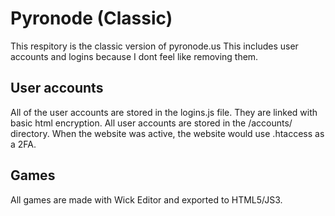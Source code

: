 # Pyronode (Classic)
This respitory is the classic version of pyronode.us
This includes user accounts and logins because I dont feel like removing them.

## User accounts
All of the user accounts are stored in the logins.js file. They are linked with basic html encryption. 
All user accounts are stored in the /accounts/ directory. When the website was active, the website would use .htaccess as a 2FA.

## Games
All games are made with Wick Editor and exported to HTML5/JS3.
